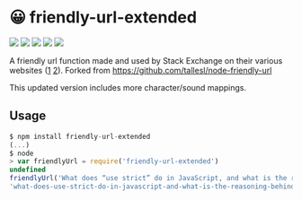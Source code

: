 # :grinning: friendly-url-extended

[![][build-img]][build]
[![][coverage-img]][coverage]
[![][dependencies-img]][dependencies]
[![][devdependencies-img]][devdependencies]
[![][version-img]][version]

A friendly url function made and used by Stack Exchange on their various websites ([1]&nbsp;[2]).
Forked from https://github.com/tallesl/node-friendly-url

This updated version includes more character/sound mappings.

[build]:               https://travis-ci.org/tallesl/node-friendly-url
[build-img]:           https://travis-ci.org/tallesl/node-friendly-url.svg
[coverage]:            https://coveralls.io/r/tallesl/node-friendly-url?branch=master
[coverage-img]:        https://coveralls.io/repos/tallesl/node-friendly-url/badge.svg?branch=master
[dependencies]:        https://david-dm.org/tallesl/node-friendly-url
[dependencies-img]:    https://david-dm.org/tallesl/node-friendly-url.svg
[devdependencies]:     https://david-dm.org/tallesl/node-friendly-url#info=devDependencies
[devdependencies-img]: https://david-dm.org/tallesl/node-friendly-url/dev-status.svg
[version]:             https://www.npmjs.com/package/friendly-url
[version-img]:         https://badge.fury.io/js/friendly-url.svg
[1]:                   http://stackoverflow.com/a/25486
[2]:                  http://meta.stackoverflow.com/a/7696

## Usage

```js
$ npm install friendly-url-extended
(...)
$ node
> var friendlyUrl = require('friendly-url-extended')
undefined
friendlyUrl('What does “use strict” do in JavaScript, and what is the reasoning behind it?')
'what-does-use-strict-do-in-javascript-and-what-is-the-reasoning-behind-it'
```

